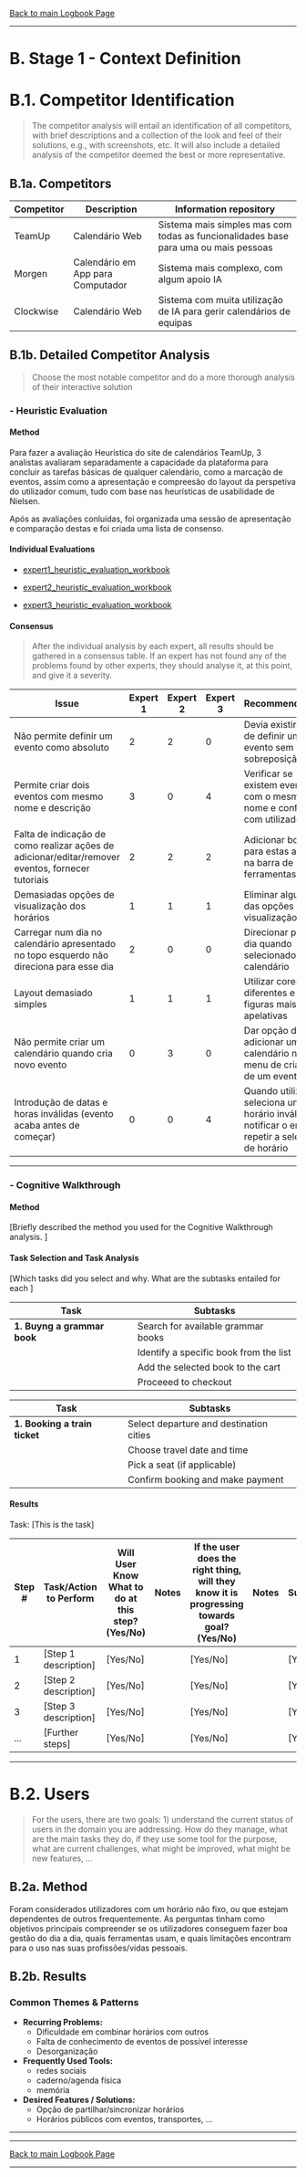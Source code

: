 [Back to main Logbook Page](../hci_logbook.md)

---
# B. Stage 1 - Context Definition


# B.1. Competitor Identification
>	The competitor analysis will entail an identification of all competitors, with brief descriptions and a collection of the look and feel of their solutions, e.g., with screenshots, etc. It will also include a detailed analysis of the competitor deemed the best or more representative.



## B.1a. Competitors


| **Competitor**    | **Description**                             | Information repository              |
| ----------------- | ------------------------------------------- | ----------------------------------- |
| TeamUp | Calendário Web | Sistema mais simples mas com todas as funcionalidades base para uma ou mais pessoas |
| Morgen | Calendário em App para Computador | Sistema mais complexo, com algum apoio IA                                 |
| Clockwise | Calendário Web | Sistema com muita utilização de IA para gerir calendários de equipas |




## B.1b. Detailed Competitor Analysis
>	Choose the most notable competitor and do a more thorough analysis of their interactive solution


### - Heuristic Evaluation

#### Method

Para fazer a avaliação Heurística do site de calendários TeamUp, 3 analistas avaliaram separadamente a capacidade da plataforma para concluir as tarefas básicas de qualquer calendário, como a marcação de eventos, assim como a apresentação e compreesão do layout da perspetiva do utilizador comum, tudo com base nas heurísticas de usabilidade de Nielsen. 

Após as avaliações conluídas, foi organizada uma sessão de apresentação e comparação destas e foi criada uma lista de consenso.



#### Individual Evaluations


- [expert1_heuristic_evaluation_workbook](heuristic_evaluations/expert1_heuristic_evaluation_workbook.md)

- [expert2_heuristic_evaluation_workbook](heuristic_evaluations/expert2_heuristic_evaluation_workbook.md)

- [expert3_heuristic_evaluation_workbook](heuristic_evaluations/expert3_heuristic_evaluation_workbook.md)


#### Consensus

>	After the individual analysis by each expert, all results should be gathered in a consensus table. If an expert has not found any of the problems found by other experts, they should analyse it, at this point, and give it a severity.

| **Issue**       | **Expert 1** | Expert 2 | Expert 3 | Recommendations                             |
| --------------- | ------------ | -------- | -------- | ------------------------------------------- |
| Não permite definir um evento como absoluto | 2            | 2        | 0        | Devia existir opção de definir um evento sem sobreposição |
| Permite criar dois eventos com mesmo nome e descrição   | 3            | 0        | 4        | Verificar se existem eventos com o mesmo nome e confirmar com utilizador                    |
| Falta de indicação de como realizar ações de adicionar/editar/remover eventos, fornecer tutoriais             | 2             |    2      |     2     |              Adicionar botôes para estas ações na barra de ferramentas                               |
|Demasiadas opções de visualização dos horários | 1 | 1 | 1 | Eliminar algumas das opções da visualização geral  |
| Carregar num dia no calendário apresentado no topo esquerdo não direciona para esse dia | 2 | 0 | 0 | Direcionar para o dia quando selecionado no calendário |
| Layout demasiado simples | 1 | 1 | 1 | Utilizar cores diferentes e figuras mais apelativas |
| Não permite criar um calendário quando cria novo evento| 0 | 3 | 0 | Dar opção de adicionar um novo calendário no menu de criação de um evento |
|Introdução de datas e horas inválidas (evento acaba antes de começar)| 0 | 0 | 4 | Quando utilizador seleciona um horário inválido, notificar o erro e repetir a seleção de horário|



---
### - Cognitive Walkthrough

#### Method
[Briefly described  the method you used for the Cognitive Walkthrough analysis. ]

#### Task Selection and Task Analysis

[Which tasks did you select and why. What are the subtasks entailed for each ]


| Task                        | Subtasks                               |
| --------------------------- | -------------------------------------- |
| **1. Buyng a grammar book** | Search for available grammar books     |
|                             | Identify a specific book from the list |
|                             | Add the selected book to the cart      |
|                             | Proceeed to checkout                   |


| Task                          | Subtasks                                |
| ----------------------------- | --------------------------------------- |
| **1. Booking a train ticket** | Select departure and destination cities |
|                               | Choose travel date and time             |
|                               | Pick a seat (if applicable)             |
|                               | Confirm booking and make payment        |


#### Results

Task: [This is the task]

| Step # | Task/Action to Perform | Will User Know What to do at this step? (Yes/No) | Notes | If the user does the right thing, will they know it is progressing towards goal? (Yes/No) | Notes | Is Action Successful? (Yes/No) | Suggestions for Improvement |     |
| ------ | ---------------------- | ------------------------------------------------ | ----- | ----------------------------------------------------------------------------------------- | ----- | ------------------------------ | --------------------------- | --- |
| 1      | [Step 1 description]   | [Yes/No]                                         |       | [Yes/No]                                                                                  |       | [Yes/No]                       | [Suggestion 1]              |     |
| 2      | [Step 2 description]   | [Yes/No]                                         |       | [Yes/No]                                                                                  |       | [Yes/No]                       | [Suggestion 2]              |     |
| 3      | [Step 3 description]   | [Yes/No]                                         |       | [Yes/No]                                                                                  |       | [Yes/No]                       | [Suggestion 3]              |     |
| ...    | [Further steps]        | [Yes/No]                                         |       | [Yes/No]                                                                                  |       | [Yes/No]                       | [Suggestions]               |     |



---

# B.2. Users
>	For the users, there are two goals: 1) understand the current status of users in the domain you are addressing. How do they manage, what are the main tasks they do, if they use some tool for the purpose, what are current challenges, what might be improved, what might be new features, ...


## B.2a. Method

Foram considerados utilizadores com um horário não fixo, ou que estejam dependentes de outros frequentemente. As perguntas tinham como objetivos principais compreender se os utilizadores conseguem fazer boa gestão do dia a dia, quais ferramentas usam, e quais limitações encontram para o uso nas suas profissões/vidas pessoais.

## B.2b. Results

### Common Themes & Patterns 

- **Recurring Problems:** 
	- Dificuldade em combinar horários com outros
	- Falta de conhecimento de eventos de possível interesse
	- Desorganização 
- **Frequently Used Tools:** 
	- redes sociais
	- caderno/agenda física
	- memória
- **Desired Features / Solutions:** 
	- Opção de partilhar/sincronizar horários
	- Horários públicos com eventos, transportes, ...
- --- 



---
[Back to main Logbook Page](../hci_logbook.md)

---
